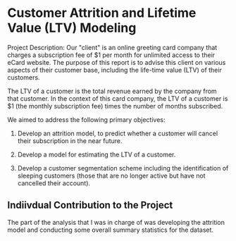 # Customer Attrition and Lifetime Value (LTV) Modeling

Project Description:
Our "client" is an online greeting card company that charges a subscription fee of $1 per month for unlimited access to their eCard website. The purpose of this report is to advise this client on various aspects of their customer base, including the life-time value (LTV) of their customers.

The LTV of a customer is the total revenue earned by the company from that customer. In the context of this card company, the LTV of a customer is $1 (the monthly subscription fee) times the number of months subscribed.

We aimed to address the following primary objectives:

1. Develop an attrition model, to predict whether a customer will cancel their subscription in the near future.

2. Develop a model for estimating the LTV of a customer.

3. Develop a customer segmentation scheme including the identification of sleeping customers (those that are no longer active but have not cancelled their account).


## Indiivdual Contribution to the Project

The part of the analysis that I was in charge of was developing the attrition model and conducting some overall summary statistics for the dataset.
